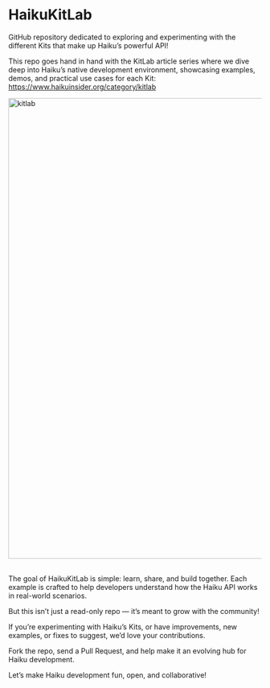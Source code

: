 # HaikuKitLab

GitHub repository dedicated to exploring and experimenting with the different Kits that make up Haiku’s powerful API!

This repo goes hand in hand with the KitLab article series where we dive deep into Haiku’s native development environment, showcasing examples, demos, and practical use cases for each Kit: <br>
https://www.haikuinsider.org/category/kitlab

<a href="https://www.haikuinsider.org/category/kitlab"><img width="1271" height="917" alt="kitlab" src="https://github.com/user-attachments/assets/aeb6833b-dd81-48c6-ba55-0fa7555cca4c" /></a>

<br>
The goal of HaikuKitLab is simple: learn, share, and build together.
Each example is crafted to help developers understand how the Haiku API works in real-world scenarios.<br>

But this isn’t just a read-only repo — it’s meant to grow with the community!

If you’re experimenting with Haiku’s Kits, or have improvements, new examples, or fixes to suggest, we’d love your contributions.

Fork the repo, send a Pull Request, and help make it an evolving hub for Haiku development.

Let’s make Haiku development fun, open, and collaborative! 

